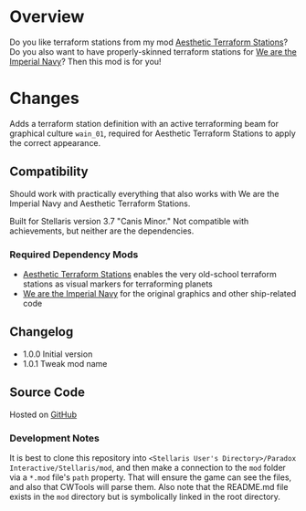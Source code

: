 # Overview

Do you like terraform stations from my mod [Aesthetic Terraform Stations](https://steamcommunity.com/sharedfiles/filedetails/?id=2622411084)?  Do you also want to have properly-skinned terraform stations for [We are the Imperial Navy](https://steamcommunity.com/sharedfiles/filedetails/?id=864541681)?  Then this mod is for you!

# Changes

Adds a terraform station definition with an active terraforming beam for graphical culture `wain_01`, required for Aesthetic Terraform Stations to apply the correct appearance.

## Compatibility

Should work with practically everything that also works with We are the Imperial Navy and Aesthetic Terraform Stations.

Built for Stellaris version 3.7 "Canis Minor."  Not compatible with achievements, but neither are the dependencies.

### Required Dependency Mods

* [Aesthetic Terraform Stations](https://steamcommunity.com/sharedfiles/filedetails/?id=2622411084) enables the very old-school terraform stations as visual markers for terraforming planets
* [We are the Imperial Navy](https://steamcommunity.com/sharedfiles/filedetails/?id=864541681) for the original graphics and other ship-related code

## Changelog

* 1.0.0 Initial version
* 1.0.1 Tweak mod name

## Source Code

Hosted on [GitHub](https://github.com/corsairmarks/wh40k_shipset_terraform_station_aesthetic)

### Development Notes

It is best to clone this repository into `<Stellaris User's Directory>/Paradox Interactive/Stellaris/mod`, and then make a connection to the `mod` folder via a `*.mod` file's `path` property.  That will ensure the game can see the files, and also that CWTools will parse them.  Also note that the README.md file exists in the `mod` directory but is symbolically linked in the root directory.